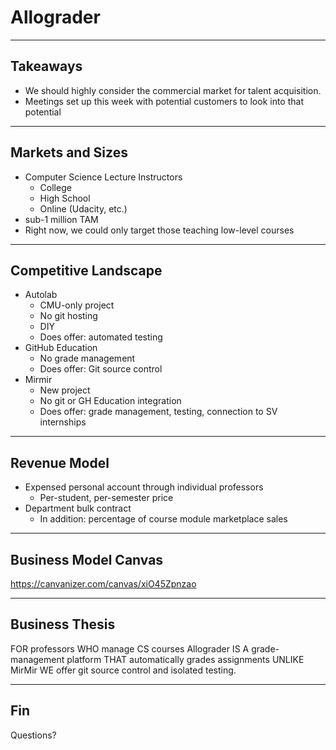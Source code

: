 # Allograder

---

## Takeaways

- We should highly consider the commercial market for talent acquisition.
- Meetings set up this week with potential customers to look into that potential

---

## Markets and Sizes

- Computer Science Lecture Instructors
    - College
    - High School
    - Online (Udacity, etc.)
- sub-1 million TAM
- Right now, we could only target those teaching low-level courses

---

## Competitive Landscape

- Autolab
    - CMU-only project
    - No git hosting
    - DIY
    - Does offer: automated testing
- GitHub Education
    - No grade management
    - Does offer: Git source control
- Mirmir
    - New project
    - No git or GH Education integration
    - Does offer: grade management, testing, connection to SV internships

---

## Revenue Model

- Expensed personal account through individual professors
    - Per-student, per-semester price
- Department bulk contract
    - In addition: percentage of course module marketplace sales

---

## Business Model Canvas

https://canvanizer.com/canvas/xiO45Zpnzao

---

## Business Thesis

FOR professors WHO manage CS courses
Allograder IS A grade-management platform
THAT automatically grades assignments UNLIKE MirMir WE offer git source control and isolated testing.

---

## Fin

Questions?

